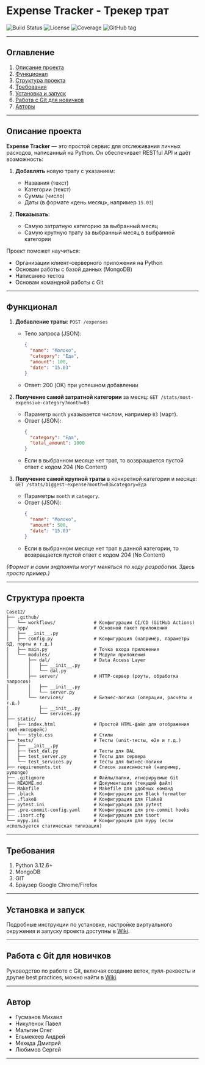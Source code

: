 # Expense Tracker - Трекер трат

![Build Status](https://img.shields.io/github/actions/workflow/status/username/repository/main.yml)
![License](https://img.shields.io/github/license/username/repository)
![Coverage](https://img.shields.io/codecov/c/github/username/repository)
![GitHub tag](https://img.shields.io/github/v/tag/username/repository)
___

## Оглавление
1. [Описание проекта](#описание-проекта)
2. [Функционал](#функционал)
3. [Структура проекта](#структура-проекта)
4. [Требования](#требования)
5. [Установка и запуск](#установка-и-запуск)
6. [Работа с Git для новичков](#работа-с-git-для-новичков)
7. [Авторы](#авторы)

---

## Описание проекта
**Expense Tracker** — это простой сервис для отслеживания личных расходов, написанный на Python. Он обеспечивает RESTful API и даёт возможность:

1. **Добавлять** новую трату с указанием:
   - Названия (текст)
   - Категории (текст)
   - Суммы (число)
   - Даты (в формате «день.месяц», например `15.03`)

2. **Показывать**:
   - Самую затратную категорию за выбранный месяц
   - Самую крупную трату за выбранный месяц в выбранной категории

Проект поможет научиться:
- Организации клиент-серверного приложения на Python
- Основам работы с базой данных (MongoDB)
- Написанию тестов
- Основам командной работы с Git

---

## Функционал
1. **Добавление траты**: `POST /expenses`
   - Тело запроса (JSON): 
     ```json
     {
       "name": "Молоко",
       "category": "Еда",
       "amount": 100,
       "date": "15.03"
     }
     ```
   - Ответ: 200 (OK) при успешном добавлении
   
2. **Получение самой затратной категории** за месяц: `GET /stats/most-expensive-category?month=03`
   - Параметр `month` указывается числом, например `03` (март).
   - Ответ (JSON):
     ```json
     {
       "category": "Еда",
       "total_amount": 1000
     }
     ```
   - Если в выбранном месяце нет трат, то возвращается пустой ответ с кодом 204 (No Content)

3. **Получение самой крупной траты** в конкретной категории и месяце:  
   `GET /stats/biggest-expense?month=03&category=Еда`
   - Параметры `month` и `category`.
   - Ответ (JSON):
     ```json
     {
       "name": "Молоко",
       "amount": 500,
       "date": "15.03"
     }
     ```
   - Если в выбранном месяце нет трат в данной категории, то возвращается пустой ответ с кодом 204 (No Content)

_(Формат и сами эндпоинты могут меняться по ходу разработки. Здесь просто пример.)_

---

## Структура проекта

```plaintext
Case12/
├── .github/
│   └── workflows/              # Конфигурации CI/CD (GitHub Actions) 
├── app/                        # Основной пакет приложения
│   ├── __init__.py
│   ├── config.py               # Конфигурация (например, параметры БД, порты и т.д.)
│   ├── main.py                 # Точка входа приложения
│   └── modules/                # Модули приложения
│       ├── dal/                # Data Access Layer
│       │   ├── __init__.py
│       │   └── dal.py
│       ├── server/             # HTTP-сервер (роуты, обработка запросов)
│       │   ├── __init__.py
│       │   └── server.py
│       └── services/           # Бизнес-логика (операции, расчёты и т.д.)
│           ├── __init__.py
│           └── services.py
├── static/
│   ├── index.html              # Простой HTML-файл для отображения (веб-интерфейс)
│   └── style.css               # Стили
├── tests/                      # Тесты (unit-тесты, e2e и т.д.)
│   ├── __init__.py
│   ├── test_dal.py             # Тесты для DAL
│   ├── test_server.py          # Тесты для сервера
│   └── test_services.py        # Тесты для бизнес-логики
├── requirements.txt            # Список зависимостей (например, pymongo)
├── .gitignore                  # Файлы/папки, игнорируемые Git
├── README.md                   # Документация (текущий файл)
├── Makefile                    # Makefile для удобных команд
├── .black                      # Конфигурация для Black formatter
├── .flake8                     # Конфигурация для Flake8
├── pytest.ini                  # Конфигурация для pytest
├── .pre-commit-config.yaml     # Конфигурация для pre-commit hooks
├── .isort.cfg                  # Конфигурация для isort
└── mypy.ini                    # Конфигурация для mypy (если используется статическая типизация)
```

___


## Требования
1. Python 3.12.6+
2. MongoDB
3. GIT
4. Браузер Google Chrome/Firefox

___

## Установка и запуск

Подробные инструкции по установке, настройке виртуального окружения и запуску проекта доступны в [Wiki](https://github.com/Dmitriz1/Case12/wiki/Setup.md).
___

## Работа с Git для новичков

Руководство по работе с Git, включая создание веток, пулл-реквесты и другие best practices, можно найти в [Wiki](https://github.com/Dmitriz1/Case12/wiki/Git.md).
___

## Автор
- Гусманов Михаил
- Никуленок Павел
- Мальгин Олег
- Ельмекеев Андрей
- Мехеда Дмитрий
- Любимов Сергей

___
